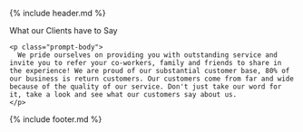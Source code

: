 {% include header.md %}

<div class="container-fluid mt-5">
  <!-- PROMPT 2 ----------------------------------------------------------- -->
  <div class="message mb-md-5" id="testimonials">
    <div class="prompt-header">
      What our Clients have to Say
    </div>

    <p class="prompt-body">
      We pride ourselves on providing you with outstanding service and invite you to refer your co-workers, family and friends to share in the experience! We are proud of our substantial customer base, 80% of our business is return customers. Our customers come from far and wide because of the quality of our service. Don't just take our word for it, take a look and see what our customers say about us.
    </p>
  </div>
</div>

{% include footer.md %}